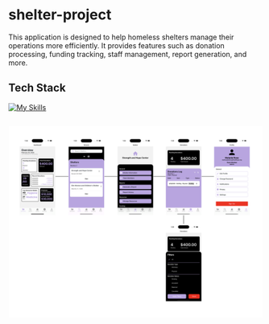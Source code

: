 # shelter-project

This application is designed to help homeless shelters manage their operations more efficiently. It provides features such as donation processing, funding tracking, staff management, report generation, and more.

## Tech Stack

[![My Skills](https://skillicons.dev/icons?i=react,ts,python,flask)](https://skillicons.dev)

##
![flow-map](./shelter-project/assets/screenshots/flow%20map.png)

<!-- ### Dashboard

<img src="./shelter-project/assets/screenshots/dashboard.png" alt="dashboard" width="300" />

### Browse

<img src="./shelter-project/assets/screenshots/browse.png" alt="browse" width="300" />

### Shelter Home

<img src="./shelter-project/assets/screenshots/shelter-home.png" alt="shelter-home" width="300" />

### Donations

<img src="./shelter-project/assets/screenshots/donations.png" alt="donations" width="300" />

### Filter Donations

<img src="./shelter-project/assets/screenshots/filter-donations.png" alt="filter-donations" width="300" />

### Profile

<img src="./shelter-project/assets/screenshots/profile.png" alt="profile" width="300" /> -->
